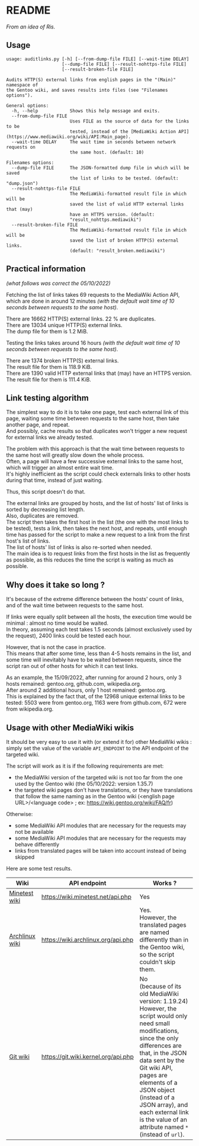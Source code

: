 README
======

_From an idea of Ris._

Usage
-----

```
usage: auditlinks.py [-h] [--from-dump-file FILE] [--wait-time DELAY]
                     [--dump-file FILE] [--result-nohttps-file FILE]
                     [--result-broken-file FILE]

Audits HTTP(S) external links from english pages in the "(Main)" namespace of
the Gentoo wiki, and saves results into files (see "Filenames options").

General options:
  -h, --help            Shows this help message and exits.
  --from-dump-file FILE
                        Uses FILE as the source of data for the links to be
                        tested, instead of the [MediaWiki Action API](https://www.mediawiki.org/wiki/API:Main_page).
  --wait-time DELAY     The wait time in seconds between network requests on
                        the same host. (default: 10)

Filenames options:
  --dump-file FILE      The JSON-formatted dump file in which will be saved
                        the list of links to be tested. (default: "dump.json")
  --result-nohttps-file FILE
                        The MediaWiki-formatted result file in which will be
                        saved the list of valid HTTP external links that (may)
                        have an HTTPS version. (default:
                        "result_nohttps.mediawiki")
  --result-broken-file FILE
                        The MediaWiki-formatted result file in which will be
                        saved the list of broken HTTP(S) external links.
                        (default: "result_broken.mediawiki")
```

Practical information
---------------------
_(what follows was correct the 05/10/2022)_

Fetching the list of links takes 69 requests to the MediaWiki Action API, which are done in around 12 minutes _(with the default wait time of 10 seconds between requests to the same host)_.

There are 16662 HTTP(S) external links. 22 % are duplicates.  
There are 13034 unique HTTP(S) external links.  
The dump file for them is 1.2 MiB.

Testing the links takes around 16 hours _(with the default wait time of 10 seconds between requests to the same host)_.

There are 1374 broken HTTP(S) external links.  
The result file for them is 118.9 KiB.  
There are 1390 valid HTTP external links that (may) have an HTTPS version.  
The result file for them is 111.4 KiB.

Link testing algorithm
----------------------

The simplest way to do it is to take one page, test each external link of this page, waiting some time between requests to the same host, then take another page, and repeat.  
And possibly, cache results so that duplicates won't trigger a new request for external links we already tested.

The problem with this approach is that the wait time between requests to the same host will greatly slow down the whole process.  
Often, a page will have a few successive external links to the same host, which will trigger an almost entire wait time.  
It's highly inefficient as the script could check externals links to other hosts during that time, instead of just waiting.

Thus, this script doesn't do that.

The external links are grouped by hosts, and the list of hosts' list of links is sorted by decreasing list length.  
Also, duplicates are removed.  
The script then takes the first host in the list (the one with the most links to be tested), tests a link, then takes the next host, and repeats, until enough time has passed for the script to make a new request to a link from the first host's list of links.  
The list of hosts' list of links is also re-sorted when needed.  
The main idea is to request links from the first hosts in the list as frequently as possible, as this reduces the time the script is waiting as much as possible. 

Why does it take so long ?
--------------------------

It's because of the extreme difference between the hosts' count of links, and of the wait time between requests to the same host.

If links were equally split between all the hosts, the execution time would be minimal : almost no time would be waited.  
In theory, assuming each test takes 1.5 seconds (almost exclusively used by the request), 2400 links could be tested each hour.

However, that is not the case in practice.  
This means that after some time, less than 4-5 hosts remains in the list, and some time will inevitably have to be waited between requests, since the script ran out of other hosts for which it can test links.

As an example, the 15/09/2022, after running for around 2 hours, only 3 hosts remained: gentoo.org, github.com, wikipedia.org.  
After around 2 additional hours, only 1 host remained: gentoo.org.  
This is explained by the fact that, of the 12968 unique external links to be tested: 5503 were from gentoo.org, 1163 were from github.com, 672 were from wikipedia.org. 

Usage with other MediaWiki wikis
--------------------------------

It should be very easy to use it with (or extend it for) other MediaWiki wikis : simply set the value of the variable `API_ENDPOINT` to the API endpoint of the targeted wiki.

The script will work as it is if the following requirements are met:
- the MediaWiki version of the targeted wiki is not too far from the one used by the Gentoo wiki (the 05/10/2022: version 1.35.7)
- the targeted wiki pages don't have translations, or they have translations that follow the same naming as in the Gentoo wiki (\<english page URL>/\<language code> ; ex: https://wiki.gentoo.org/wiki/FAQ/fr)

Otherwise:
- some MediaWiki API modules that are necessary for the requests may not be available
- some MediaWiki API modules that are necessary for the requests may behave differently
- links from translated pages will be taken into account instead of being skipped

Here are some test results.

| Wiki | API endpoint | Works ? |
| --- | --- |--- |
| [Minetest wiki](https://wiki.minetest.net/Main_Page) | https://wiki.minetest.net/api.php | Yes |
| [Archlinux wiki](https://wiki.archlinux.org/title/Main_page) | https://wiki.archlinux.org/api.php | Yes.<br>However, the translated pages are named differently than in the Gentoo wiki, so the script couldn't skip them. |
| [Git wiki](https://git.wiki.kernel.org/index.php/Main_Page) | https://git.wiki.kernel.org/api.php | No<br />(because of its old MediaWiki version: 1.19.24)<br>However, the script would only need small modifications, since the only differences are that, in the JSON data sent by the Git wiki API, pages are elements of a JSON object (instead of a JSON array), and each external link is the value of an attribute named `*` (instead of `url`). |
